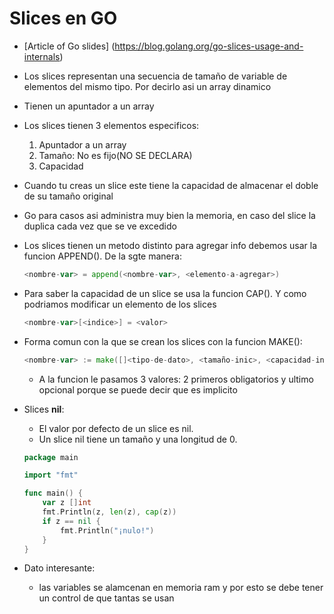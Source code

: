 # Slices en GO

- [Article of Go slides] (https://blog.golang.org/go-slices-usage-and-internals)
- Los slices representan una secuencia de tamaño de variable de elementos del mismo tipo. Por decirlo asi un array dinamico
- Tienen un apuntador a un array
- Los slices tienen 3 elementos especificos:
    1. Apuntador a un array
    2. Tamaño:  No es fijo(NO SE DECLARA)
    3. Capacidad
- Cuando tu creas un slice este tiene la capacidad de almacenar el doble de su tamaño original
- Go para casos asi administra muy bien la memoria, en caso del slice la duplica cada vez que se ve excedido
- Los slices tienen un metodo distinto para agregar info debemos usar la funcion APPEND(). De la sgte manera:
    ```go
    <nombre-var> = append(<nombre-var>, <elemento-a-agregar>)
    ```
- Para saber la capacidad de un slice se usa la funcion CAP(). Y como podriamos modificar un elemento de los slices
    ```go
    <nombre-var>[<indice>] = <valor>
    ```
- Forma comun con la que se crean los slices con la funcion MAKE():
    ```go
    <nombre-var> := make([]<tipo-de-dato>, <tamaño-inic>, <capacidad-inicial>)
    ```
    - A la funcion le pasamos 3 valores: 2 primeros obligatorios y ultimo opcional porque se puede decir que es implicito

- Slices **nil**:
    - El valor por defecto de un slice es nil.
    - Un slice nil tiene un tamaño y una longitud de 0.
    ```go
    package main

    import "fmt"

    func main() {
        var z []int
        fmt.Println(z, len(z), cap(z))
        if z == nil {
            fmt.Println("¡nulo!")
        }
    }
    ```


- Dato interesante:
    - las variables se alamcenan en memoria ram y por esto se debe tener un control de que tantas se usan

